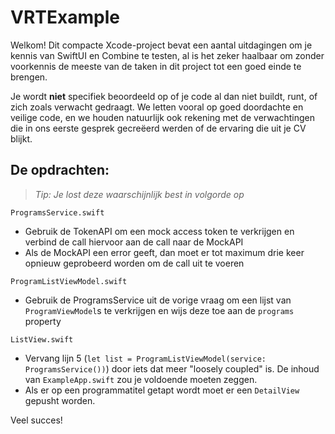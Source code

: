 # VRTExample

Welkom! Dit compacte Xcode-project bevat een aantal uitdagingen om je kennis van SwiftUI en Combine te testen, al is het zeker haalbaar om zonder voorkennis de meeste van de taken in dit project tot een goed einde te brengen.

Je wordt **niet** specifiek beoordeeld op of je code al dan niet buildt, runt, of zich zoals verwacht gedraagt. We letten vooral op goed doordachte en veilige code, en we houden natuurlijk ook rekening met de verwachtingen die in ons eerste gesprek gecreëerd werden of de ervaring die uit je CV blijkt.

## De opdrachten:

> *Tip: Je lost deze waarschijnlijk best in volgorde op*

`ProgramsService.swift`

-  Gebruik de TokenAPI om een mock access token te verkrijgen en verbind de call hiervoor aan de call naar de MockAPI
-  Als de MockAPI een error geeft, dan moet er tot maximum drie keer opnieuw geprobeerd worden om de call uit te voeren

`ProgramListViewModel.swift`

-  Gebruik de ProgramsService uit de vorige vraag om een lijst van `ProgramViewModel`s te verkrijgen en wijs deze toe aan de `programs` property

`ListView.swift`

- Vervang lijn 5 (`let list = ProgramListViewModel(service: ProgramsService())`) door iets dat meer "loosely coupled" is. De inhoud van `ExampleApp.swift` zou je voldoende moeten zeggen.
- Als er op een programmatitel getapt wordt moet er een `DetailView` gepusht worden.

Veel succes!
